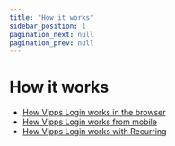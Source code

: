 ```yaml
---
title: "How it works"
sidebar_position: 1
pagination_next: null
pagination_prev: null
---
```



# How it works



* [How Vipps Login works in the browser](vipps-login-api-howitworks.md)
* [How Vipps Login works from mobile](vipps-login-from-phone-number-api-howitworks.md)
* [How Vipps Login works with Recurring](vipps-login-recurring-howitworks.md)
